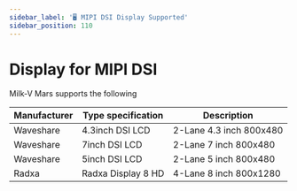 ```yaml
---
sidebar_label: '🖥 MIPI DSI Display Supported'
sidebar_position: 110
---
```

# Display for MIPI DSI 

Milk-V Mars supports the following 

| Manufacturer | Type specification | Description            |
|--------------|--------------------|------------------------|
| Waveshare         | 4.3inch DSI LCD             | 2-Lane 4.3 inch 800x480 |
| Waveshare         | 7inch DSI LCD             | 2-Lane 7 inch 800x480 |
| Waveshare         | 5inch DSI LCD             | 2-Lane 5 inch 800x480 |
| Radxa         | Radxa Display 8 HD             | 4-Lane 8 inch 800x1280 |
